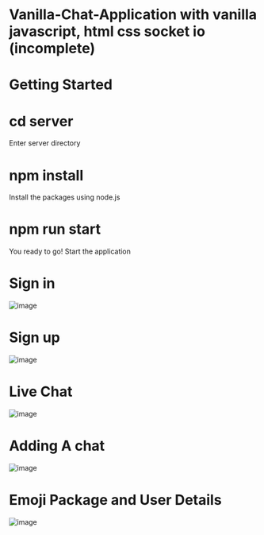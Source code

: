 # Vanilla-Chat-Application with vanilla javascript, html css socket io (incomplete)

# Getting Started
# cd server
Enter server directory
# npm install
Install the packages using node.js
# npm run start
You ready to go! Start the application

# Sign in
![image](https://github.com/S-ciz/Vanilla-Chat-Application/assets/95995178/9f7032a6-a9ee-4481-807d-280085082105) 

# Sign up
![image](https://github.com/S-ciz/Vanilla-Chat-Application/assets/95995178/12f1ee8b-49d8-4077-828f-1f725b00852c)

# Live Chat
![image](https://github.com/S-ciz/Vanilla-Chat-Application/assets/95995178/edd6fe6c-5359-4bba-8f4b-db107e91e9a2)

# Adding A chat
![image](https://github.com/S-ciz/Vanilla-Chat-Application/assets/95995178/eacc78ce-59d1-4858-af89-a323f835468c)

# Emoji Package and User Details

![image](https://github.com/S-ciz/Vanilla-Chat-Application/assets/95995178/97b7c88d-9e12-45f5-93ec-1b3738983764)

